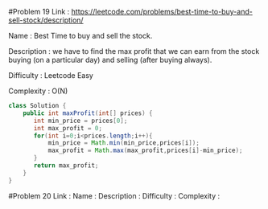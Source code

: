 #Problem 19
Link : https://leetcode.com/problems/best-time-to-buy-and-sell-stock/description/

Name : Best Time to buy and sell the stock.

Description : we have to find the max profit that we can earn from the stock buying (on a particular day) and selling (after buying always).

Difficulty : Leetcode Easy

Complexity : O(N)

```java
class Solution {
    public int maxProfit(int[] prices) {
       int min_price = prices[0];
       int max_profit = 0;
       for(int i=0;i<prices.length;i++){
           min_price = Math.min(min_price,prices[i]);
           max_profit = Math.max(max_profit,prices[i]-min_price);
       }
       return max_profit;
    }
}
```

#Problem 20
Link : 
Name : 
Description : 
Difficulty : 
Complexity : 
```java

```